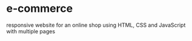 # e-commerce
responsive website for an online shop using HTML, CSS and JavaScript with multiple pages
